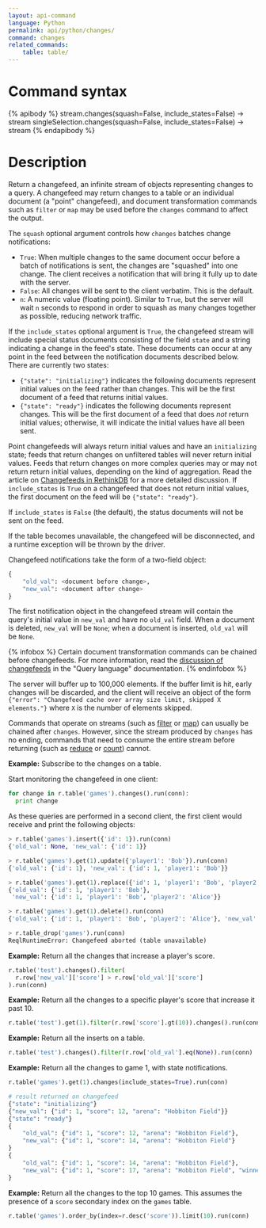 ```yaml
---
layout: api-command
language: Python
permalink: api/python/changes/
command: changes
related_commands:
    table: table/
---
```


# Command syntax #

{% apibody %}
stream.changes(squash=False, include_states=False) &rarr; stream
singleSelection.changes(squash=False, include_states=False) &rarr; stream
{% endapibody %}

# Description #

Return a changefeed, an infinite stream of objects representing changes to a query. A changefeed may return changes to a table or an individual document (a "point" changefeed), and document transformation commands such as `filter` or `map` may be used before the `changes` command to affect the output.

The `squash` optional argument controls how `changes` batches change notifications:

* `True`: When multiple changes to the same document occur before a batch of notifications is sent, the changes are "squashed" into one change. The client receives a notification that will bring it fully up to date with the server.
* `False`: All changes will be sent to the client verbatim. This is the default.
* `n`: A numeric value (floating point). Similar to `True`, but the server will wait `n` seconds to respond in order to squash as many changes together as possible, reducing network traffic.

If the `include_states` optional argument is `True`, the changefeed stream will include special status documents consisting of the field `state` and a string indicating a change in the feed's state. These documents can occur at any point in the feed between the notification documents described below. There are currently two states:

* `{"state": "initializing"}` indicates the following documents represent initial values on the feed rather than changes. This will be the first document of a feed that returns initial values.
* `{"state": "ready"}` indicates the following documents represent changes. This will be the first document of a feed that does *not* return initial values; otherwise, it will indicate the initial values have all been sent.

Point changefeeds will always return initial values and have an `initializing` state; feeds that return changes on unfiltered tables will never return initial values. Feeds that return changes on more complex queries may or may not return return initial values, depending on the kind of aggregation. Read the article on [Changefeeds in RethinkDB][cfr] for a more detailed discussion. If `include_states` is `True` on a changefeed that does not return initial values, the first document on the feed will be `{"state": "ready"}`.

[cfr]: /docs/changefeeds/python/

If `include_states` is `False` (the default), the status documents will not be sent on the feed.

If the table becomes unavailable, the changefeed will be disconnected, and a runtime exception will be thrown by the driver.

Changefeed notifications take the form of a two-field object:

```py
{
    "old_val": <document before change>,
    "new_val": <document after change>
}
```

The first notification object in the changefeed stream will contain the query's initial value in `new_val` and have no `old_val` field. When a document is deleted, `new_val` will be `None`; when a document is inserted, `old_val` will be `None`.

{% infobox %}
Certain document transformation commands can be chained before changefeeds. For more information, read the [discussion of changefeeds](/docs/changefeeds/python/) in the "Query language" documentation.
{% endinfobox %}

The server will buffer up to 100,000 elements. If the buffer limit is hit, early changes will be discarded, and the client will receive an object of the form `{"error": "Changefeed cache over array size limit, skipped X elements."}` where `X` is the number of elements skipped.

Commands that operate on streams (such as [filter](/api/python/filter/) or [map](/api/python/map/)) can usually be chained after `changes`.  However, since the stream produced by `changes` has no ending, commands that need to consume the entire stream before returning (such as [reduce](/api/python/reduce/) or [count](/api/python/count/)) cannot.

__Example:__ Subscribe to the changes on a table.

Start monitoring the changefeed in one client:

```py
for change in r.table('games').changes().run(conn):
  print change
```

As these queries are performed in a second client, the first client would receive and print the following objects:

```py
> r.table('games').insert({'id': 1}).run(conn)
{'old_val': None, 'new_val': {'id': 1}}

> r.table('games').get(1).update({'player1': 'Bob'}).run(conn)
{'old_val': {'id': 1}, 'new_val': {'id': 1, 'player1': 'Bob'}}

> r.table('games').get(1).replace({'id': 1, 'player1': 'Bob', 'player2': 'Alice'}).run(conn)
{'old_val': {'id': 1, 'player1': 'Bob'},
 'new_val': {'id': 1, 'player1': 'Bob', 'player2': 'Alice'}}

> r.table('games').get(1).delete().run(conn)
{'old_val': {'id': 1, 'player1': 'Bob', 'player2': 'Alice'}, 'new_val': None}

> r.table_drop('games').run(conn)
ReqlRuntimeError: Changefeed aborted (table unavailable)
```

__Example:__ Return all the changes that increase a player's score.

```py
r.table('test').changes().filter(
  r.row['new_val']['score'] > r.row['old_val']['score']
).run(conn)
```

__Example:__ Return all the changes to a specific player's score that increase it past 10.

```py
r.table('test').get(1).filter(r.row['score'].gt(10)).changes().run(conn)
```

__Example:__ Return all the inserts on a table.

```py
r.table('test').changes().filter(r.row['old_val'].eq(None)).run(conn)
```

__Example:__ Return all the changes to game 1, with state notifications.

```py
r.table('games').get(1).changes(include_states=True).run(conn)

# result returned on changefeed
{"state": "initializing"}
{"new_val": {"id": 1, "score": 12, "arena": "Hobbiton Field"}}
{"state": "ready"}
{
	"old_val": {"id": 1, "score": 12, "arena": "Hobbiton Field"},
	"new_val": {"id": 1, "score": 14, "arena": "Hobbiton Field"}
}
{
	"old_val": {"id": 1, "score": 14, "arena": "Hobbiton Field"},
	"new_val": {"id": 1, "score": 17, "arena": "Hobbiton Field", "winner": "Frodo"}
}
```

__Example:__ Return all the changes to the top 10 games. This assumes the presence of a `score` secondary index on the `games` table.

```py
r.table('games').order_by(index=r.desc('score')).limit(10).run(conn)
```
